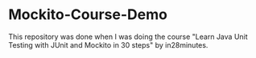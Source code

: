# Mockito-Course-Demo
This repository was done when I was doing the course "Learn Java Unit Testing with JUnit and Mockito in 30 steps" by in28minutes. 
